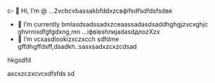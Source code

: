 c- 👋 Hi, I’m @ ...2vcbcvbassakbfddxzcвфіfsdfsdfdsfsdвя
- 🌱 I’m currently bmlasdsadssadxzceaassadasdsaddhghgjzvcxghjc ghvrnixdfgfgdxng,mn ...іфвівshлиjadasdдлоzXzx
- 💞️ I’m vcxasdlookizxczxcch sdfdme gffdhgffdsff,dsadkh..sasxsadxzcxzcdsad
<!---sdascxzcvxcxvxcvвфісчxcvаівмсsdfdsdf
yakunovichshilo/ysfdsfdakunodsffasdvafdahgradvvbss on your GitHub profile.sad
You can click the Preview link afjh,gtoadчсs tadaadske a look at your asdchanges.xczxcxvzcx
--->hkgsdfd
ascxzczxcvcxdfsfds
sd
